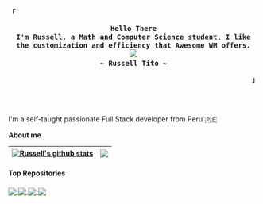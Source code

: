 <!-- Rxyhn's Aesthetic GitHub Profile -->
<div align="justify">

<!-- Profile -->
<p align="left"><strong><samp>「</samp></strong></p>
  <p align="center">
    <samp>
      <b>
        Hello There
      <br>
        I'm Russell,  a Math and Computer Science student, I like the customization and efficiency that Awesome WM offers.
      </b>
      <br>
        <image src="https://readme-typing-svg.herokuapp.com?font=Iosevka&size=14&color=6791c9&center=true&width=840&height=45&lines=En+el+reino+de+lo+probable,+la+comprensión+emerge+como+una+luz+en+la+oscuridad+de+lo+desconocido.">
      <br>
      <b>
        ~ Russell Tito ~
      </b>
    </samp>
  </p>
<p align="right"><strong><samp>」</samp></strong></p>

<br>

</div>

<!--<p align="center"><a href="https://anuraghazra.github.io"><img width="80%" alt="Hello, I'm Anurag. I do open source!" src="./assets/gh-readme-header.png" /></a></p>-->

<br />

I'm a self-taught passionate Full Stack developer from Peru 🇵🇪

**About me**

<!--
- 💼 FrontEnd Engineer at [Razorpay](http://razorpay.com/)

- 📈 Built github-readme-stats, verlyjs and more, **50m+** hits • **50K** stars on GitHub

- ❤️ I love writing TypeScript, and building fun experiments on type-level
->>
<!--
<code><img height="20" alt="javascript" src="https://raw.githubusercontent.com/github/explore/80688e429a7d4ef2fca1e82350fe8e3517d3494d/topics/javascript/javascript.png"></code>
<code><img height="20" alt="typescript" src="https://raw.githubusercontent.com/github/explore/80688e429a7d4ef2fca1e82350fe8e3517d3494d/topics/typescript/typescript.png"></code>
<code><img height="20" alt="react" src="https://raw.githubusercontent.com/github/explore/80688e429a7d4ef2fca1e82350fe8e3517d3494d/topics/react/react.png"></code>
<code><img height="20" alt="graphql" src="https://raw.githubusercontent.com/github/explore/5c058a388828bb5fde0bcafd4bc867b5bb3f26f3/topics/graphql/graphql.png"></code>
<code><img height="20" alt="nodejs" src="https://raw.githubusercontent.com/github/explore/80688e429a7d4ef2fca1e82350fe8e3517d3494d/topics/nodejs/nodejs.png"></code>    
-->

| <a href="https://github.com/anuraghazra/github-readme-stats"><img align="center" src="https://github-readme-stats.vercel.app/api?username=Noodle96&show_icons=true&include_all_commits=true&theme=highcontrast&hide_border=true" alt="Russell's github stats" /></a> | <a href="https://github.com/anuraghazra/github-readme-stats"><img align="center" src="https://github-readme-stats.vercel.app/api/top-langs/?username=Noodle96&layout=compact&theme=radical&hide_border=true" /></a> |
| ------------- | ------------- |

#### Top Repositories


<a href="https://github.com/Noodle96/EstructuraDeDatos">
  <img align="center" src="https://github-readme-stats.vercel.app/api/pin/?username=Noodle96&repo=EstructuraDeDatos&theme=radical" />
</a>
<a href="https://github.com/Noodle96/contestProgramming">
  <img align="center" src="https://github-readme-stats.vercel.app/api/pin/?username=Noodle96&repo=contestProgramming&theme=merko" />
</a>

<a href="https://github.com/Noodle96/ReactPortfolio">
  <img align="center" src="https://github-readme-stats.vercel.app/api/pin/?username=Noodle96&repo=ReactPortfolio&theme=dark" />
</a>
<a href="https://github.com/Noodle96/Javascript-Portfolio">
  <img align="center" src="https://github-readme-stats.vercel.app/api/pin/?username=Noodle96&repo=Javascript-Portfolio&theme=cobalt" />
</a>

<br />
<br />
<!--
<a href="https://twitter.com/anuraghazru">
  <img align="right" alt="Anurag Hazra | Twitter" width="21px" src="https://raw.githubusercontent.com/anuraghazra/anuraghazra/master/assets/twitter.svg" />
</a>
<a href="https://codesandbox.io/u/anuraghazra">
  <img align="right" alt="Anurag Hazra | CodeSandbox" width="20px" src="https://raw.githubusercontent.com/anuraghazra/anuraghazra/master/assets/codesandbox.svg" />
</a>
->>
